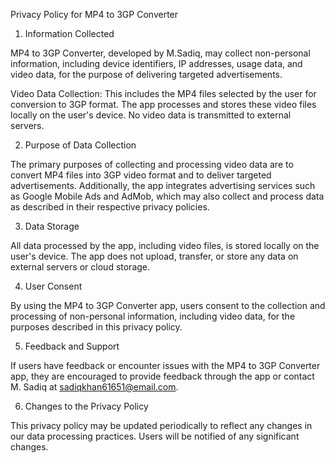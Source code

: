 Privacy Policy for MP4 to 3GP Converter

1. Information Collected

MP4 to 3GP Converter, developed by M.Sadiq, may collect non-personal information, including device identifiers, IP addresses, usage data, and video data, for the purpose of delivering targeted advertisements.

Video Data Collection:
This includes the MP4 files selected by the user for conversion to 3GP format. The app processes and stores these video files locally on the user's device. No video data is transmitted to external servers.

2. Purpose of Data Collection

The primary purposes of collecting and processing video data are to convert MP4 files into 3GP video format and to deliver targeted advertisements. Additionally, the app integrates advertising services such as Google Mobile Ads and AdMob, which may also collect and process data as described in their respective privacy policies.

3. Data Storage

All data processed by the app, including video files, is stored locally on the user's device. The app does not upload, transfer, or store any data on external servers or cloud storage.

4. User Consent

By using the MP4 to 3GP Converter app, users consent to the collection and processing of non-personal information, including video data, for the purposes described in this privacy policy.

5. Feedback and Support

If users have feedback or encounter issues with the MP4 to 3GP Converter app, they are encouraged to provide feedback through the app or contact M. Sadiq at sadiqkhan61651@email.com.

6. Changes to the Privacy Policy

This privacy policy may be updated periodically to reflect any changes in our data processing practices. Users will be notified of any significant changes.

